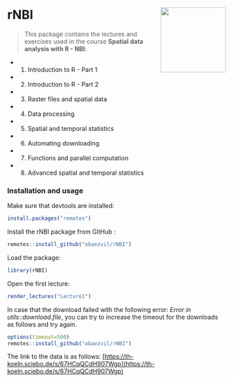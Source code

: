 # rNBI  <img src="./inst/logo/rNBI_Training.png" align="right" width="150" />

> This package contains the lectures and exercises used in the course **Spatial data analysis with R - NBI**:

- 1.  Introduction to R - Part 1

- 2.  Introduction to R - Part 2

- 3.  Raster files and spatial data

- 4.  Data processing

- 5.  Spatial and temporal statistics

- 6.  Automating downloading

- 7.  Functions and parallel computation

- 8.  Advanced spatial and temporal statistics


### Installation and usage

Make sure that devtools are installed:
```r
install.packages("remotes")
```
Install the rNBI package from GitHub :
```r
remotes::install_github("obaezvil/rNBI")
```
Load the package:
```r
library(rNBI)
```
Open the first lecture:
```r
render_lectures("Lecture1") 
```

In case that the download failed with the following error: *Error in utils::download.file*, you can try to increase the timeout for the downloads as follows and try again.
```r
options(timeout=500) 
remotes::install_github("obaezvil/rNBI")
```

The link to the data is as follows:
[https://th-koeln.sciebo.de/s/67HCqQCdH907Wgp](https://th-koeln.sciebo.de/s/67HCqQCdH907Wgp)